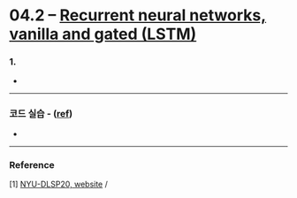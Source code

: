 # 04.2 – [Recurrent neural networks, vanilla and gated (LSTM)](https://youtu.be/5KSGNomPJTE)


### 1. 
* 



***

### 코드 실습 - ([ref](https://github.com/Atcold/pytorch-Deep-Learning/blob/master/08-seq_classification.ipynb))

* 





***

### Reference 

[1] [NYU-DLSP20, website](https://atcold.github.io/pytorch-Deep-Learning/) / 



















